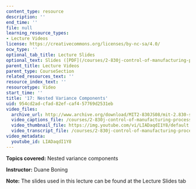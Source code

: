 ```yaml
---
content_type: resource
description: ''
end_time: ''
file: null
learning_resource_types:
- Lecture Videos
license: https://creativecommons.org/licenses/by-nc-sa/4.0/
ocw_type: ''
optional_tab_title: Lecture Slides
optional_text: Slides ([PDF](/courses/2-830j-control-of-manufacturing-processes-sma-6303-spring-2008/resources/lecture17))
parent_title: Lecture Videos
parent_type: CourseSection
related_resources_text: ''
resource_index_text: ''
resourcetype: Video
start_time: ''
title: '17: Nested Variance Components'
uid: 954cd2ad-cfad-82ef-caf4-57769d2531eb
video_files:
  archive_url: http://www.archive.org/download/MIT2-830JS08/mit-2.830-s08-lec17_300k.mp4
  video_captions_file: /courses/2-830j-control-of-manufacturing-processes-sma-6303-spring-2008/b2b1463eebe3543480b5fd1dc8916a54_LIADaqdI1Y8.vtt
  video_thumbnail_file: https://img.youtube.com/vi/LIADaqdI1Y8/default.jpg
  video_transcript_file: /courses/2-830j-control-of-manufacturing-processes-sma-6303-spring-2008/b02cee1ffe653ae7ea9f3650bcd1e564_LIADaqdI1Y8.pdf
video_metadata:
  youtube_id: LIADaqdI1Y8
---
```


**Topics covered:** Nested variance components

**Instructor:** Duane Boning

**Note:** The slides used in this lecture can be found at the Lecture Slides tab

